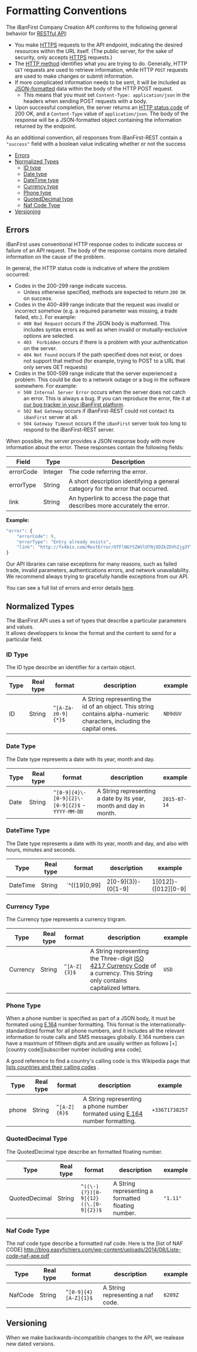 # Formatting Conventions #  

The iBanFirst Company Creation API conforms to the following general behavior for [RESTful API](http://en.wikipedia.org/wiki/Representational_state_transfer):

* You make [HTTPS](http://en.wikipedia.org/wiki/HTTPS) requests to the API endpoint, indicating the desired resources within the URL itself. (The public server, for the sake of security, only accepts [HTTPS](http://en.wikipedia.org/wiki/HTTPS) requests.)
* The [HTTP method](http://en.wikipedia.org/wiki/Hypertext_Transfer_Protocol#Request_methods) identifies what you are trying to do.  Generally, HTTP `GET` requests are used to retrieve information, while HTTP `POST` requests are used to make changes or submit information.
* If more complicated information needs to be sent, it will be included as [JSON-formatted](http://en.wikipedia.org/wiki/JSON) data within the body of the HTTP POST request.
  * This means that you must set `Content-Type: application/json` in the headers when sending POST requests with a body.
* Upon successful completion, the server returns an [HTTP status code](http://www.w3.org/Protocols/rfc2616/rfc2616-sec10.html) of 200 OK, and a `Content-Type` value of `application/json`.  The body of the response will be a JSON-formatted object containing the information returned by the endpoint.

As an additional convention, all responses from iBanFirst-REST contain a `"success"` field with a boolean value indicating whether or not the success

* [Errors](#errors_conventions)
* [Normalized Types](#normalized_conventions)
	* [ID type](#type_id)
	* [Date type](#type_date)
	* [DateTime type](#type_datetime)
	* [Currency type](#type_currency)
	* [Phone type](#type_phone)
	* [QuotedDecimal type](#type_quoteddecimal)
	* [Naf Code Type](#type_nafCode)
* [Versioning](#versioning)

## <a id="errors_conventions"></a> Errors ##

iBanFirst uses conventional HTTP response codes to indicate success or failure of an API request. The body of the response contains more detailed information on the cause of the problem.

In general, the HTTP status code is indicative of where the problem occurred:

* Codes in the 200-299 range indicate success. 
    * Unless otherwise specified, methods are expected to return `200 OK` on success.
* Codes in the 400-499 range indicate that the request was invalid or incorrect somehow (e.g. a required parameter was missing, a trade failed, etc.). For example:
    * `400 Bad Request` occurs if the JSON body is malformed. This includes syntax errors as well as when invalid or mutually-exclusive options are selected.
    * `403  Forbidden` occurs if there is a problem with your authentication on the server.
    * `404 Not Found` occurs if the path specified does not exist, or does not support that method (for example, trying to POST to a URL that only serves GET requests)
* Codes in the 500-599 range indicate that the server experienced a problem. This could be due to a network outage or a bug in the software somewhere. For example:
    * `500 Internal Server Error` occurs when the server does not catch an error. This is always a bug. If you can reproduce the error, file it at [our bug tracker in your iBanFirst platform](https://iBanFirstplatform.com/login).
    * `502 Bad Gateway` occurs if iBanFirst-REST could not contact its `iBanFirst` server at all.
    * `504 Gateway Timeout` occurs if the `iBanFirst` server took too long to respond to the iBanFirst-REST server.

When possible, the server provides a JSON response body with more information about the error. These responses contain the following fields:

| Field | Type | Description |
|-------|------|-------------|
| errorCode | Integer | The code referring the error. |
| errorType | String | A short description identifying a general category for the error that occurred. |
| link | String | An hyperlink to access the page that describes more accurately the error. |

**Example:**

```js
"error": {
	"errorCode": 9,
	"errorType": "Entry already exists",
	"link": "http://fx4bix.com/RestError/OTFlNGY5ZWVlOTNjODZkZDVhZjg3YTlkNzBmMzgxZmI=/9"
}
```

Our API libraries can raise exceptions for many reasons, such as failed trade, invalid parameters, authentications errors, and network unavailability. We recommend always trying to gracefully handle exceptions from our API.

You can see a full list of errors and error details <a href="http://wonderfullmalus.fr/RestError/all/" target="_blank">here</a>.

## <a id="normalized_conventions"></a> Normalized Types ##

The iBanFirst API uses a set of types that describe a particular parameters and values.<br />
It allows developpers to know the format and the content to send for a particular field.

### <a id="type_id"></a> ID Type ###

The ID type describe an identifier for a certain object.

| Type | Real type | format | description | example |
|------|-----------|--------|-------------|---------|
| ID | String | `^[A-Za-z0-9]{*}$` | A String representing the id of an object. This string contains alpha-numeric characters, including the capital ones. | `ND9dUV` |

### <a id="type_date"></a> Date Type ###

The Date type represents a date with its year, month and day.

| Type | Real type | format | description | example |
|------|-----------|--------|-------------|---------|
| Date | String | `^[0-9]{4}\-[0-9]{2}\-[0-9]{2}$` - `YYYY-MM-DD` | A String representing a date by its year, month and day in month. | `2015-07-14` |

### <a id="type_datetime"></a> DateTime Type ###

The Date type represents a date with its year, month and day, and also with hours, minutes and seconds.

| Type | Real type | format | description | example |
|------|-----------|--------|-------------|---------|
| DateTime | String | `^((19[0,99]|2[0-9]{3})\-(0[1-9]|1[012])\-([012][0-9]|3[01])\ ([01][0-9]|2[0-3])\:([0-5][0-9])\:([0-5][0-9]))$` - `YYYY-MM-DD HH:mm:SS` | A String representing a date by its year, month, day in month, hour, minute and second. | `2015-07-14 10:55:37` |

### <a id="type_currency"></a> Currency Type ###

The Currency type represents a currency trigram.

| Type | Real type | format | description | example |
|------|-----------|--------|-------------|---------|
| Currency | String | `^[A-Z]{3}$` | A String representing the Three-digit [ISO 4217 Currency Code](http://www.xe.com/iso4217.php) of a currency. This String only contains capitalized letters. | `USD` |

### <a id="type_phone"></a> Phone Type ###

When a phone number is specified as part of a JSON body, it must be formated using [E.164](https://en.wikipedia.org/wiki/E.164) number formatting. This format is the internationally-standardized format for all phone numbers, and it includes all the relevant information to route calls and SMS messages globally. E.164 numbers can have a maximum of fifiteen digits and are usually written as follows [+][country code][subscriber number including area code]. 

A good reference to find a country's calling code is this Wikipedia page that [lists countries and their calling codes](https://en.wikipedia.org/wiki/List_of_country_calling_codes#Alphabetical_listing_by_country_or_region) .

| Type | Real type | format | description | example |
|------|-----------|--------|-------------|---------|
| phone | String | `^[A-Z]{6}$` | A String representing a phone number formated using  [E.164](https://en.wikipedia.org/wiki/E.164) number formatting. | `+33671738257` |

### <a id="type_quoteddecimal"></a> QuotedDecimal Type ###

The QuotedDecimal type describe an formatted floating number.

| Type | Real type | format | description | example |
|------|-----------|--------|-------------|---------|
| QuotedDecimal | String | `^((\-){?})[0-9]{12}((\.[0-9]{2})$` | A String representing a formatted floating number. | `"1.11"` |

### <a id="type_nafCode"></a> Naf Code Type ###

The naf code type describe a formatted naf code. Here is the [list of NAF CODE] http://blog.easyfichiers.com/wp-content/uploads/2014/08/Liste-code-naf-ape.pdf

| Type | Real type | format | description | example |
|------|-----------|--------|-------------|---------|
| NafCode | String | `^[0-9]{4}[A-Z]{1}$` | A String representing a naf code. | `6209Z` | 

## <a id="versioning"></a> Versioning ##

When we make backwards-incompatible changes to the API, we realease new dated versions.
